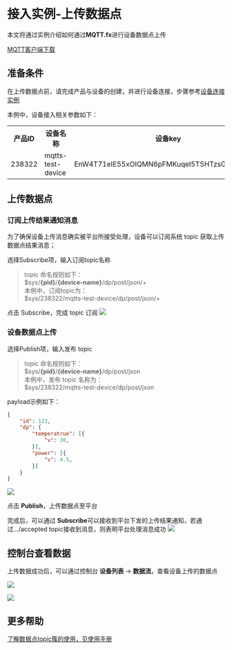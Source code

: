 # 接入实例-上传数据点

本文将通过实例介绍如何通过**MQTT.fx**进行设备数据点上传

[MQTT客户端下载](http://mqttfx.jensd.de/index.php/download)

## 准备条件
在上传数据点前，请完成产品与设备的创建，并进行设备连接，步骤参考[设备连接实例](/book/device-develop/multpro/MQTTS/example/connect.md)

本例中，设备接入相关参数如下：

<table>
<tr><th width="20%">产品ID</th><th width="30%">设备名称</th><th>设备key</th></tr>
<tr><td>238322</td><td>mqtts-test-device</td><td>EnW4T71eIE55xOIQMN6pFMKuqel5T5HTzsGJRPiDhlM=</td></tr>
</table>

## 上传数据点

### 订阅上传结果通知消息
为了确保设备上传消息确实被平台所接受处理，设备可以订阅系统 topic 获取上传数据点结果消息；

选择Subscribe项，输入订阅topic名称

> topic 命名规则如下：  
> $sys/**{pid}**/**{device-name}**/dp/post/json/+  
> 本例中，订阅topic为：  
> $sys/238322/mqtts-test-device/dp/post/json/+

点击 Subscribe，完成 topic 订阅
![](/images/MQTTS/订阅.png)

### 设备数据点上传

选择Publish项，输入发布 topic 
> topic 命名规则如下：    
> $sys/**{pid}**/**{device-name}**/dp/post/json  
> 本例中，发布 topic 名称为：  
> $sys/238322/mqtts-test-device/dp/post/json

payload示例如下：

```json
{
    "id": 123,        
    "dp": {             
        "temperatrue": [{     
            "v": 30,
        }],
        "power": [{     
            "v": 4.5,        
        }]
    }
}
```
![](/images/MQTTS/发布.png)

点击 **Publish**，上传数据点至平台

完成后，可以通过 **Subscribe**可以接收到平台下发的上传结果通知，若通过.../accepted topic接收到消息，则表明平台处理消息成功
![](/images/MQTTS/发布结果.png)

## 控制台查看数据

上传数据成功后，可以通过控制台 **设备列表** -> **数据流**，查看设备上传的数据点

![](/images/MQTTS/设备列表数据流.png)

![](/images/MQTTS/数据流.png)


## 更多帮助

[了解数据点topic簇的使用，见使用手册](/book/device-develop/multpro/MQTTS/topics/dp-topics.md)


